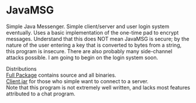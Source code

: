JavaMSG
=======

Simple Java Messenger. Simple client/server and user login system eventually. Uses a basic implementation of the one-time pad to encrypt messages. Understand that this does NOT mean JavaMSG is secure; by the nature of the user entering a key that is converted to bytes from a string, this program is insecure. There are also probably many side-channel attacks possible. I am going to begin on the login system soon.

Distributions
<br>
<a href="https://www.dropbox.com/s/jormzvd1zh9u4aq/JavaMSG.zip?dl=1">Full Package</a> contains source and all binaries.
<br>
<a href="https://www.dropbox.com/s/lt21p26f8hz6btv/client.jar?dl=1">Client.jar</a> for those who simple want to connect to a server.
<br>
Note that this program is not extremely well written, and lacks most features attributed to a chat program.

